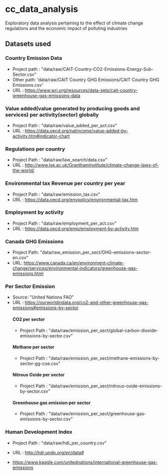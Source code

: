 # cc_data_analysis
Exploratory data analysis pertaining to the effect of climate change regulations and the economic impact of polluting industries

## Datasets used

  ### Country Emission Data 
  - Project path : "data/raw/CAIT-Country-CO2-Emissions-Energy-Sub-Sector.csv"
  - Other path: 'data/raw/CAIT Country GHG Emissions/CAIT Country GHG Emissions.csv'
  - URL : https://www.wri.org/resources/data-sets/cait-country-greenhouse-gas-emissions-data

  ### Value added(value generated by producing goods and services) per activity(sector) globally
  - Project Path : "data/raw/value_added_per_act.csv"
  - URL : https://data.oecd.org/natincome/value-added-by-activity.htm#indicator-chart

  ### Regulations per country 
  - Project Path : "data/raw/law_search/data.csv"
  - URL : http://www.lse.ac.uk/GranthamInstitute/climate-change-laws-of-the-world/

  ### Environmental tax Revenue per country per year
  - Project Path : "data/raw/emission_tax.csv"
  - URL : https://data.oecd.org/envpolicy/environmental-tax.htm

  ### Employment by activity 
  - Project Path : "data/raw/employment_per_act.csv"
  - URL : https://data.oecd.org/emp/employment-by-activity.htm
  ### Canada GHG Emissions
  - Project Path: "data/raw_emission_per_sect/GHG-emissions-sector-en.csv"
  - URL: https://www.canada.ca/en/environment-climate-change/services/environmental-indicators/greenhouse-gas-emissions.html

  ### Per Sector Emission 
  - Source: "United Nations FAO"
  - URL : https://ourworldindata.org/co2-and-other-greenhouse-gas-emissions#emissions-by-sector
      #### CO2 per sector
      - Project Path : "data/raw/emission_per_sect/global-carbon-dioxide-emissions-by-sector.csv"
      #### Methane per sector
      - Project Path : "data/raw/emission_per_sect/methane-emissions-by-sector-gg-coe.csv"
      #### Nitrous Oxide per sector
      - Project Path : "data/raw/emission_per_sect/nitrous-oxide-emissions-by-sector.csv"
      #### Greenhouse gas emission per sector
      - Project Path : "data/raw/emission_per_sect/greenhouse-gas-emissions-by-sector.csv"  
  ### Human Development Index 
  - Project Path : "data/raw/hdi_per_country.csv"
  - URL : http://hdr.undp.org/en/data#
  
  
- https://www.kaggle.com/unitednations/international-greenhouse-gas-emissions
